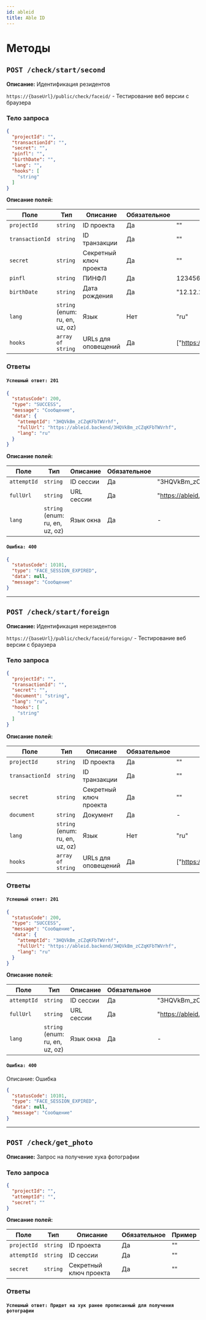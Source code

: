 ```yaml
---
id: ableid
title: Able ID
---
```


# Методы

## `POST /check/start/second`

**Описание:** Идентификация резидентов

`https://{baseUrl}/public/check/faceid/` - Тестирование веб версии с браузера

### Тело запроса

```json
{
  "projectId": "",
  "transactionId": "",
  "secret": "",
  "pinfl": "",
  "birthDate": "",
  "lang": "",
  "hooks": [
    "string"
  ]
}
```

**Описание полей:**

| Поле            | Тип                             | Описание               | Обязательное | Пример                           |
|-----------------|---------------------------------|------------------------|--------------|----------------------------------|
| `projectId`     | `string`                        | ID проекта             | Да           | ""                               |
| `transactionId` | `string`                        | ID транзакции          | Да           | ""                               |
| `secret`        | `string`                        | Секретный ключ проекта | Да           | ""                               |
| `pinfl`         | `string`                        | ПИНФЛ                  | Да           | 12345678901234                   |
| `birthDate`     | `string`                        | Дата рождения          | Да           | "12.12.2000"                     |
| `lang`          | `string` (enum: ru, en, uz, oz) | Язык                   | Нет          | "ru"                             |
| `hooks`         | `array of string`               | URLs для оповещений    | Да           | ["https://domain.back/callback"] |

### Ответы

#### `Успешный ответ: 201`

```json
{
  "statusCode": 200,
  "type": "SUCCESS",
  "message": "Сообщение",
  "data": {
    "attemptId": "3HQVkBm_zCZqKFbTWVrhf",
    "fullUrl": "https://ableid.backend/3HQVkBm_zCZqKFbTWVrhf",
    "lang": "ru"
  }
}
```

**Описание полей:**

| Поле        | Тип                             | Описание   | Обязательное | Пример                                         |
|-------------|---------------------------------|------------|--------------|------------------------------------------------|
| `attemptId` | `string`                        | ID сессии  | Да           | "3HQVkBm_zCZqKFbTWVrhf"                        |
| `fullUrl`   | `string`                        | URL сессии | Да           | "https://ableid.backend/3HQVkBm_zCZqKFbTWVrhf" |
| `lang`      | `string` (enum: ru, en, uz, oz) | Язык окна  | Да           | -                                              |

#### `Ошибка: 400`

```json
{
  "statusCode": 10101,
  "type": "FACE_SESSION_EXPIRED",
  "data": null,
  "message": "Сообщение"
}
```

---

## `POST /check/start/foreign`

**Описание:** Идентификация нерезидентов

`https://{baseUrl}/public/check/faceid/foreign/` - Тестирование веб версии с браузера

### Тело запроса

```json
{
  "projectId": "",
  "transactionId": "",
  "secret": "",
  "document": "string",
  "lang": "ru",
  "hooks": [
    "string"
  ]
}
```

**Описание полей:**

| Поле            | Тип                             | Описание               | Обязательное | Пример                           |
|-----------------|---------------------------------|------------------------|--------------|----------------------------------|
| `projectId`     | `string`                        | ID проекта             | Да           | ""                               |
| `transactionId` | `string`                        | ID транзакции          | Да           | ""                               |
| `secret`        | `string`                        | Секретный ключ проекта | Да           | ""                               |
| `document`      | `string`                        | Документ               | Да           | -                                |
| `lang`          | `string` (enum: ru, en, uz, oz) | Язык                   | Нет          | "ru"                             |
| `hooks`         | `array of string`               | URLs для оповещений    | Да           | ["https://domain.back/callback"] |

### Ответы

#### `Успешный ответ: 201`

```json
{
  "statusCode": 200,
  "type": "SUCCESS",
  "message": "Сообщение",
  "data": {
    "attemptId": "3HQVkBm_zCZqKFbTWVrhf",
    "fullUrl": "https://ableid.backend/3HQVkBm_zCZqKFbTWVrhf",
    "lang": "ru"
  }
}
```

**Описание полей:**

| Поле        | Тип                             | Описание   | Обязательное | Пример                                         |
|-------------|---------------------------------|------------|--------------|------------------------------------------------|
| `attemptId` | `string`                        | ID сессии  | Да           | "3HQVkBm_zCZqKFbTWVrhf"                        |
| `fullUrl`   | `string`                        | URL сессии | Да           | "https://ableid.backend/3HQVkBm_zCZqKFbTWVrhf" |
| `lang`      | `string` (enum: ru, en, uz, oz) | Язык окна  | Да           | -                                              |

#### `Ошибка: 400`

Описание: Ошибка

```json
{
  "statusCode": 10101,
  "type": "FACE_SESSION_EXPIRED",
  "data": null,
  "message": "Сообщение"
}
```

---

## `POST /check/get_photo`

**Описание:** Запрос на получение хука фотографии

### Тело запроса

```json
{
  "projectId": "",
  "attemptId": "",
  "secret": ""
}
```

**Описание полей:**

| Поле        | Тип      | Описание               | Обязательное | Пример |
|-------------|----------|------------------------|--------------|--------|
| `projectId` | `string` | ID проекта             | Да           | ""     |
| `attemptId` | `string` | ID сессии              | Да           | ""     |
| `secret`    | `string` | Секретный ключ проекта | Да           | ""     |

### Ответы

#### `Успешный ответ: Придет на хук ранее прописанный для получения фотографии`
